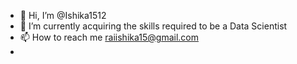 - 👋 Hi, I’m @Ishika1512
- 🌱 I’m currently acquiring the skills required to be a Data Scientist 
- 📫 How to reach me raiishika15@gmail.com
- 

<!---
Ishika1512/Ishika1512 is a ✨ special ✨ repository because its `README.md` (this file) appears on your GitHub profile.
You can click the Preview link to take a look at your changes.
--->
